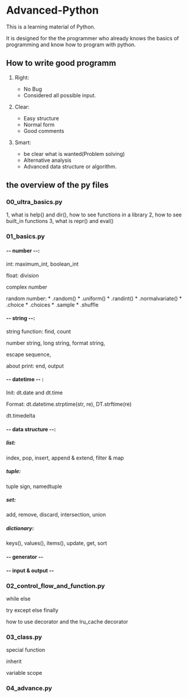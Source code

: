 # Advanced-Python
This is a learning material of Python.

It is designed for the the programmer who already knows the basics of programming and know how to program with python.



## How to write good programm

1. Right: 
    * No Bug
    * Considered all possible input.

2. Clear: 
    * Easy structure
    * Normal form
    * Good comments

3. Smart: 
    * be clear what is wanted(Problem solving)
    * Alternative analysis
    * Advanced data structure or algorithm.


## the overview of the py files

### 00_ultra_basics.py
1, what is help() and dir(), how to see functions in a library
2, how to see built_in functions
3, what is repr() and eval()

### 01_basics.py

#### -- number --:
int: maximum_int, boolean_int

float: division

complex number

random number: 
    * .random()
    * .uniform()
    * .randint()
    * .normalvariate()
    * .choice
    * .choices
    * .sample
    * .shuffle

#### -- string --:
string function: find, count

number string, long string, format string, 

escape sequence,

about print: end, output

#### -- datetime -- :
Init: dt.date and dt.time

Format: dt.datetime.strptime(str, re), DT.strftime(re)

dt.timedelta

#### -- data structure --:
##### list: 

index, pop, insert, append & extend, filter & map
 
##### tuple: 

tuple sign, namedtuple

##### set: 

add, remove, discard, intersection, union

##### dictionary: 

keys(), values(), items(), update, get, sort

#### -- generator --

#### -- input & output --

### 02_control_flow_and_function.py
while else

try except else finally

how to use decorator and the lru_cache decorator

### 03_class.py

special function

inherit

variable scope

### 04_advance.py




